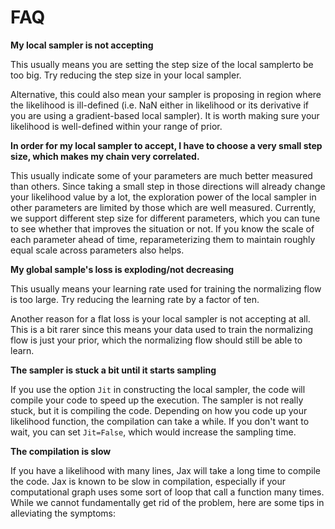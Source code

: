 FAQ
===

**My local sampler is not accepting**

This usually means you are setting the step size of the local samplerto be too big.
Try reducing the step size in your local sampler.

Alternative, this could also mean your sampler is proposing in region where the likelihood is ill-defined (i.e. NaN either in likelihood or its derivative if you are using a gradient-based local sampler).
It is worth making sure your likelihood is well-defined within your range of prior.

**In order for my local sampler to accept, I have to choose a very small step size, which makes my chain very correlated.**

This usually indicate some of your parameters are much better measured than others.
Since taking a small step in those directions will already change your likelihood value by a lot, the exploration power of the local sampler in other parameters are limited by those which are well measured.
Currently, we support different step size for different parameters, which you can tune to see whether that improves the situation or not.
If you know the scale of each parameter ahead of time, reparameterizing them to maintain roughly equal scale across parameters also helps.

**My global sample's loss is exploding/not decreasing**

This usually means your learning rate used for training the normalizing flow is too large.
Try reducing the learning rate by a factor of ten.

Another reason for a flat loss is your local sampler is not accepting at all.
This is a bit rarer since this means your data used to train the normalizing flow is just your prior, which the normalizing flow should still be able to learn.

**The sampler is stuck a bit until it starts sampling**

If you use the option ``Jit`` in constructing the local sampler, the code will compile your code to speed up the execution.
The sampler is not really stuck, but it is compiling the code. Depending on how you code up your likelihood function, the compilation can take a while.
If you don't want to wait, you can set ``Jit=False``, which would increase the sampling time.

**The compilation is slow**

If you have a likelihood with many lines, Jax will take a long time to compile the code.
Jax is known to be slow in compilation, especially if your computational graph uses some sort of loop that call a function many times.
While we cannot fundamentally get rid of the problem, here are some tips in alleviating the symptoms:
